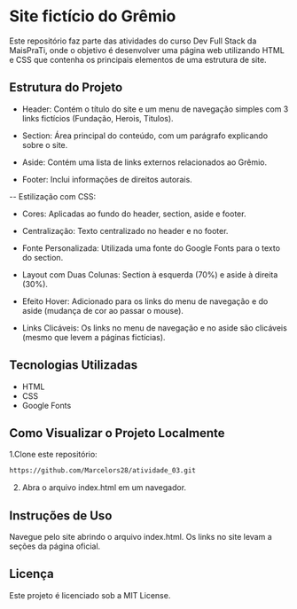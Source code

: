 # Site fictício do Grêmio

Este repositório faz parte das atividades do curso Dev Full Stack da MaisPraTi, onde o objetivo é desenvolver uma página web utilizando HTML e CSS que contenha os principais elementos de uma estrutura de site.

## Estrutura do Projeto

- Header: Contém o título do site e um menu de navegação simples com 3 links fictícios (Fundação, Herois, Titulos).

- Section: Área principal do conteúdo, com um parágrafo explicando sobre o site.

- Aside: Contém uma lista de links externos relacionados ao Grêmio.

- Footer: Inclui informações de direitos autorais.

-- Estilização com CSS:
- Cores: Aplicadas ao fundo do header, section, aside e footer.

- Centralização: Texto centralizado no header e no footer.

- Fonte Personalizada: Utilizada uma fonte do Google Fonts para o texto do section.

- Layout com Duas Colunas: Section à esquerda (70%) e aside à direita (30%).

- Efeito Hover: Adicionado para os links do menu de navegação e do aside (mudança de cor ao passar o mouse).

- Links Clicáveis: Os links no menu de navegação e no aside são clicáveis (mesmo que levem a páginas fictícias).

## Tecnologias Utilizadas

- HTML
- CSS
- Google Fonts


## Como Visualizar o Projeto Localmente

1.Clone este repositório:

```bash
https://github.com/Marcelors28/atividade_03.git
```
2. Abra o arquivo index.html em um navegador.

## Instruções de Uso
Navegue pelo site abrindo o arquivo index.html. Os links no site levam a seções da página oficial.

## Licença
Este projeto é licenciado sob a MIT License.
